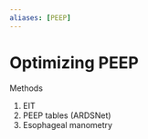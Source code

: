 ```yaml
---
aliases: [PEEP]
---
```

# Optimizing PEEP
Methods
1) EIT
2) PEEP tables (ARDSNet)
3) Esophageal manometry